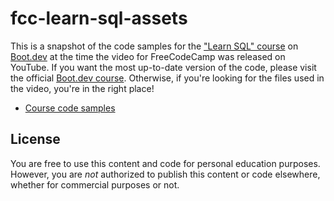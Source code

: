 # fcc-learn-sql-assets

This is a snapshot of the code samples for the ["Learn SQL" course](https://boot.dev/courses/learn-sql) on [Boot.dev](https://boot.dev) at the time the video for FreeCodeCamp was released on YouTube. If you want the most up-to-date version of the code, please visit the official [Boot.dev course](https://boot.dev/courses/learn-sql). Otherwise, if you're looking for the files used in the video, you're in the right place!

* [Course code samples](/course)

## License

You are free to use this content and code for personal education purposes. However, you are *not* authorized to publish this content or code elsewhere, whether for commercial purposes or not. 
